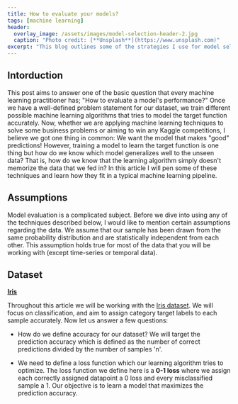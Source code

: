 ```yaml
---
title: How to evaluate your models?
tags: [machine learning]
header:
  overlay_image: /assets/images/model-selection-header-2.jpg
  caption: "Photo credit: [**Unsplash**](https://www.unsplash.com)"
excerpt: "This blog outlines some of the strategies I use for model selection and evaluation ..."
---
```


## Intorduction

This post aims to answer one of the basic question that every machine learning practitioner has; "How to evaluate a model's performance?" Once we have a well-defined problem statement for our dataset, we train different possible machine learning algorithms that tries to model the target function accurately. Now, whether we are applying machine learning techniques to solve some business problems or aiming to win any Kaggle competitions, I believe we got one thing in common: We want the model that makes "good" predictions! However, training a model to learn the target function is one thing but how do we know which model generalizes well to the unseen data? That is, how do we know that the learning algorithm simply doesn't memorize the data that we fed in?
In this article I will pen some of these techniques and learn how they fit in a typical machine learning pipeline.

## Assumptions

Model evaluation is a complicated subject. Before we dive into using any of the techniques described below, I would like to mention certain assumptions regarding the data. We assume that our sample has been drawn from the same probability distribution and are statistically independent from each other. This assumption holds true for most of the data that you will be working with (except time-series or temporal data).

## Dataset

[**Iris**](/assets/images/iris.png)

Throughout this article we will be working with the [Iris dataset](https://archive.ics.uci.edu/ml/datasets/iris). We will focus on classification, and aim to assign category target labels to each sample accurately. Now let us answer a few questions:

-	How do we define accuracy for our dataset? 
	We will target the prediction accuracy which is defined as the number of correct predictions divided by the number of samples 'n'.

-	We need to define a loss function which our learning algorithm tries to optimize.
	The loss function we define here is a **0-1 loss** where we assign each correctly assigned datapoint a 0 loss and every misclassified sample a 1. Our objective is to learn a model that maximizes the prediction accuracy.






